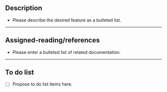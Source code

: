 ## Description

- Please describe the desired feature as a bulleted list.

---

## Assigned-reading/references

- Please enter a bulleted list of related documentation.

---

## To do list

- [ ] Propose to do list items here.
